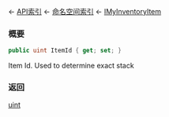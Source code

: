 ← [API索引](Api-Index) ← [命名空间索引](Namespace-Index) ← [IMyInventoryItem](VRage.Game.ModAPI.Ingame.IMyInventoryItem)

### 概要

```csharp
public uint ItemId { get; set; }
```

Item Id. Used to determine exact stack

### 返回

[uint](https://docs.microsoft.com/en-us/dotnet/api/System.UInt32?view=netframework-4.6)

